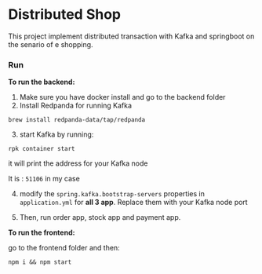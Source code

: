 # Distributed Shop

This project implement distributed transaction with Kafka and springboot on the senario of e shopping.  

### Run

**To run the backend:**

1. Make sure you have docker install and go to the backend folder
2. Install Redpanda for running Kafka

```
brew install redpanda-data/tap/redpanda
```

3. start Kafka by running:

```
rpk container start
```

it will print the address for your Kafka node

It is : ```51106``` in my case

4. modify the `spring.kafka.bootstrap-servers` properties in `application.yml` for **all 3 app**. Replace them with your Kafka node port


5. Then, run order app, stock app and payment app. 

**To run the frontend:**

go to the frontend folder and then:

```
npm i && npm start
```

